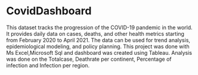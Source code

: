 # CovidDashboard
This dataset tracks the progression of the COVID-19 pandemic in the world. It provides daily data on cases, deaths, and other health metrics starting from February 2020 to April 2021. The data can be used for trend analysis, epidemiological modeling, and policy planning. This project was done with Ms Excel,Microsoft Sql and dashboard was created using Tableau. Analysis was done on the Totalcase, Deathrate per continent, Percentage of infection and Infection per region.
